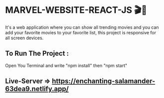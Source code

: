 # MARVEL-WEBSITE-REACT-JS 🎬🎉

It's a web application where you can show all trending movies and you can add your favorite movies to your favorite list, this project is responsive for all screen devices.

## To Run The Project :

Open You Terminal and write "npm install" then "npm start"

## Live-Server => https://enchanting-salamander-63dea9.netlify.app/
